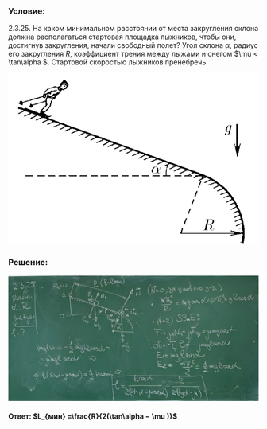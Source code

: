 ###  Условие:

$2.3.25.$ На каком минимальном расстоянии от места закругления склона должна располагаться стартовая площадка лыжников, чтобы они, достигнув закругления, начали свободный полет? Угол склона $\alpha$, радиус его закругления $R$, коэффициент трения между лыжами и снегом $\mu < \tan\alpha $. Стартовой скоростью лыжников пренебречь

![К задаче $2.3.25$|690x471, 40%](../../img/2.3.25/2.3.25.png)

###  Решение:

![|1060x530, 67%](../../img/2.3.25/sol.png)

####  Ответ: $L_{мин} =\frac{R}{2(\tan\alpha − \mu )}$